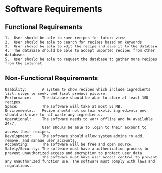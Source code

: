 
# Software Requirements

## Functional Requirements
    1.  User should be able to save recipes for future view
    2.  User should be able to search for recipes based on keywords
    3.  User should be able to edit the recipe and save it to the database
    4.  The database should be able to accept imported recipes from other databases
    5.  User should be able to request the database to gather more recipes from the internet

## Non-Functional Requirements
    Usability:       A system to show recipes which include ingredients list, steps to cook, and final product picture.
    Performance:     The database should be able to store at least 100 recipes.
    Space:           The software will take at most 50 MB.
    Environmental:   Recipe should not contain exotic ingredients and should ask user to not waste any ingredients.
    Operational:     The software needs to work offline and be available 24/7. 
                     User should be able to login to their account to access their recipes.
    Development:     The software should allow system admins to add, remove, and manage user accounts.
    Accounting:      The software will be free and open source.  
    Safety/Security: The software must have a authenication process to prevent unauthorized access and encryption to protect user data. 
                     The software must have user access control to prevent any unauthorized function use. The software must comply with laws and regulations. 
